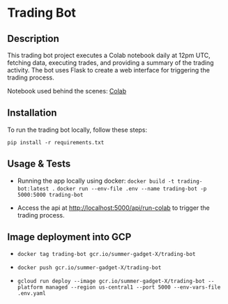 # Trading Bot

## Description

This trading bot project executes a Colab notebook daily at 12pm UTC, fetching data, executing trades, and providing a summary of the trading activity. The bot uses Flask to create a web interface for triggering the trading process.

Notebook used behind the scenes:
[Colab](https://drive.google.com/uc?id=1wUm_EV7nivXq7JbN7RUeG2E6w9ismXxN)

## Installation

To run the trading bot locally, follow these steps:

`pip install -r requirements.txt`

## Usage & Tests

- Running the app locally using docker:
`docker build -t trading-bot:latest .`
`docker run --env-file .env --name trading-bot -p 5000:5000 trading-bot`


- Access the api at [http://localhost:5000/api/run-colab](http://localhost:5000/api/run-colab) to trigger the trading process.

## Image deployment into GCP

- `docker tag trading-bot gcr.io/summer-gadget-X/trading-bot`

- `docker push gcr.io/summer-gadget-X/trading-bot`

- `gcloud run deploy --image gcr.io/summer-gadget-X/trading-bot --platform managed --region us-central1 --port 5000 --env-vars-file .env.yaml`

